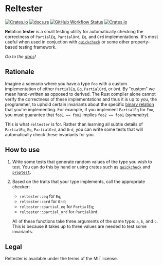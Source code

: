 # Reltester

[![Crates.io](https://img.shields.io/crates/l/reltester)](https://github.com/neysofu/reltester/blob/main/LICENSE.txt) [![docs.rs](https://img.shields.io/docsrs/reltester)](https://docs.rs/reltester/latest/reltester/) [![GitHub Workflow Status](https://img.shields.io/github/actions/workflow/status/neysofu/reltester/ci.yml)](https://github.com/neysofu/reltester/actions) [![Crates.io](https://img.shields.io/crates/v/reltester)](https://crates.io/crates/reltester)

**Rel**ation **tester** is a small testing utility for automatically checking the correctness of `PartialEq`, `PartialOrd`, `Eq`, and `Ord` implementations. It's most useful when used in conjuction with [`quickcheck`](https://github.com/BurntSushi/quickcheck) or some other property-based testing framework.


*Go to the [docs](https://crates.io/crates/reltester)!*

## Rationale

Imagine a scenario where you have a type `Foo` with a custom implementation of either `PartialEq`, `Eq`, `PartialOrd`, or `Ord`. By "custom" we mean hand-written as opposed to derived. The Rust compiler alone cannot verify the correctness of these implementations and thus it is up to you, the programmer, to uphold certain invariants about the specific [binary relation](https://en.wikipedia.org/wiki/Binary_relation) that you're implementing. For example, if you implement `PartialEq` for `Foo`, you must guarantee that `foo1 == foo2` implies `foo2 == foo1` (*symmetry*).

This is what `reltester` is for. Rather than learning all subtle details of `PartialEq`, `Eq`, `PartialOrd`, and `Ord`, you can write some tests that will automatically check these invariants for you.

## How to use

1. Write some tests that generate random values of the type you wish to test. You can do this by hand or using crates such as [`quickcheck`](https://github.com/BurntSushi/quickcheck) and [`proptest`](https://github.com/proptest-rs/proptest).
2. Based on the traits that your type implements, call the appropriate checker:

   - `reltester::eq` for `Eq`;
   - `reltester::ord` for `Ord`;
   - `reltester::partial_eq` for `PartialEq`;
   - `reltester::partial_ord` for `PartialOrd`.

   All of these functions take three arguments of the same type: `a`, `b`, and `c`. This is because it takes up to three values are needed to test some invariants.

## Legal

Reltester is available under the terms of the MIT license.
